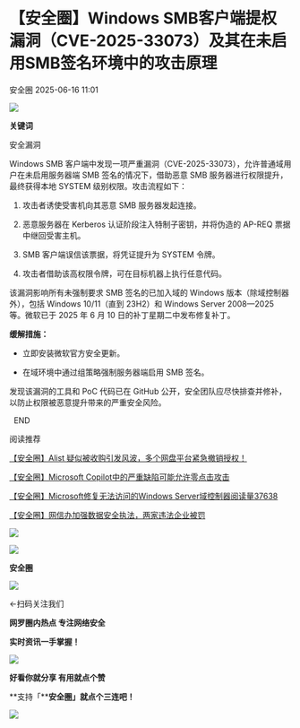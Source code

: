 #  【安全圈】Windows SMB客户端提权漏洞（CVE-2025-33073）及其在未启用SMB签名环境中的攻击原理  
 安全圈   2025-06-16 11:01  
  
![](https://mmbiz.qpic.cn/sz_mmbiz_png/aBHpjnrGylgOvEXHviaXu1fO2nLov9bZ055v7s8F6w1DD1I0bx2h3zaOx0Mibd5CngBwwj2nTeEbupw7xpBsx27Q/640?wx_fmt=other&from=appmsg&tp=webp&wxfrom=5&wx_lazy=1&wx_co=1 "")  
  
  
**关键词**  
  
  
  
安全漏洞  
  
  
Windows SMB 客户端中发现一项严重漏洞（CVE-2025-33073），允许普通域用户在未启用服务器端 SMB 签名的情况下，借助恶意 SMB 服务器进行权限提升，最终获得本地 SYSTEM 级别权限。攻击流程如下：  
1. 攻击者诱使受害机向其恶意 SMB 服务器发起连接。  
  
1. 恶意服务器在 Kerberos 认证阶段注入特制子密钥，并将伪造的 AP-REQ 票据中继回受害主机。  
  
1. SMB 客户端误信该票据，将凭证提升为 SYSTEM 令牌。  
  
1. 攻击者借助该高权限令牌，可在目标机器上执行任意代码。  
  
该漏洞影响所有未强制要求 SMB 签名的已加入域的 Windows 版本（除域控制器外），包括 Windows 10/11（直到 23H2）和 Windows Server 2008—2025 等。微软已于 2025 年 6 月 10 日的补丁星期二中发布修复补丁。  
  
**缓解措施：**  
- 立即安装微软官方安全更新。  
  
- 在域环境中通过组策略强制服务器端启用 SMB 签名。  
  
发现该漏洞的工具和 PoC 代码已在 GitHub 公开，安全团队应尽快排查并修补，以防止权限被恶意提升带来的严重安全风险。  
  
  
  
  
  END    
  
  
阅读推荐  
  
  
[【安全圈】Alist 疑似被收购引发风波，多个网盘平台紧急撤销授权！](https://mp.weixin.qq.com/s?__biz=MzIzMzE4NDU1OQ==&mid=2652070183&idx=1&sn=bef014373c3ad2900be6abe2606acfef&scene=21#wechat_redirect)  
  
  
  
[【安全圈】Microsoft Copilot中的严重缺陷可能允许零点击攻击](https://mp.weixin.qq.com/s?__biz=MzIzMzE4NDU1OQ==&mid=2652070183&idx=2&sn=e5378044be4231f1d5590116f338d830&scene=21#wechat_redirect)  
  
  
  
[【安全圈】Microsoft修复无法访问的Windows Server域控制器阅读量37638](https://mp.weixin.qq.com/s?__biz=MzIzMzE4NDU1OQ==&mid=2652070183&idx=3&sn=ae6fc812748c1b2de669b41ea15f0631&scene=21#wechat_redirect)  
  
  
  
[【安全圈】网信办加强数据安全执法，两家违法企业被罚](https://mp.weixin.qq.com/s?__biz=MzIzMzE4NDU1OQ==&mid=2652070172&idx=1&sn=09d28f84a627fb974e6685c2185eaa5d&scene=21#wechat_redirect)  
  
  
  
  
![](https://mmbiz.qpic.cn/mmbiz_gif/aBHpjnrGylgeVsVlL5y1RPJfUdozNyCEft6M27yliapIdNjlcdMaZ4UR4XxnQprGlCg8NH2Hz5Oib5aPIOiaqUicDQ/640?wx_fmt=gif "")  
  
  
  
![](https://mmbiz.qpic.cn/mmbiz_png/aBHpjnrGylgeVsVlL5y1RPJfUdozNyCEDQIyPYpjfp0XDaaKjeaU6YdFae1iagIvFmFb4djeiahnUy2jBnxkMbaw/640?wx_fmt=png "")  
  
**安全圈**  
  
![](https://mmbiz.qpic.cn/mmbiz_gif/aBHpjnrGylgeVsVlL5y1RPJfUdozNyCEft6M27yliapIdNjlcdMaZ4UR4XxnQprGlCg8NH2Hz5Oib5aPIOiaqUicDQ/640?wx_fmt=gif "")  
  
  
←扫码关注我们  
  
**网罗圈内热点 专注网络安全**  
  
**实时资讯一手掌握！**  
  
  
![](https://mmbiz.qpic.cn/mmbiz_gif/aBHpjnrGylgeVsVlL5y1RPJfUdozNyCE3vpzhuku5s1qibibQjHnY68iciaIGB4zYw1Zbl05GQ3H4hadeLdBpQ9wEA/640?wx_fmt=gif "")  
  
**好看你就分享 有用就点个赞**  
  
**支持「****安全圈」就点个三连吧！**  
  
![](https://mmbiz.qpic.cn/mmbiz_gif/aBHpjnrGylgeVsVlL5y1RPJfUdozNyCE3vpzhuku5s1qibibQjHnY68iciaIGB4zYw1Zbl05GQ3H4hadeLdBpQ9wEA/640?wx_fmt=gif "")  
  
  
